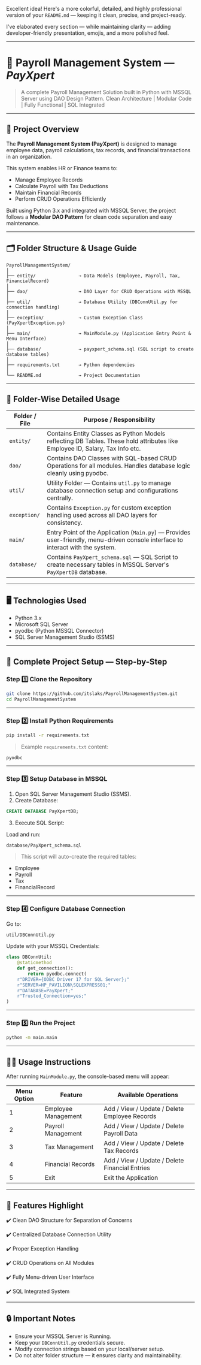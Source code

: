 Excellent idea! Here's a more colorful, detailed, and highly professional version of your `README.md` — keeping it clean, precise, and project-ready.

I've elaborated every section — while maintaining clarity — adding developer-friendly presentation, emojis, and a more polished feel.

---

# 💼 Payroll Management System — *PayXpert*

> A complete Payroll Management Solution built in Python with MSSQL Server using DAO Design Pattern.
> Clean Architecture | Modular Code | Fully Functional | SQL Integrated

---

## 🌟 Project Overview

The **Payroll Management System (PayXpert)** is designed to manage employee data, payroll calculations, tax records, and financial transactions in an organization.

This system enables HR or Finance teams to:

- Manage Employee Records
- Calculate Payroll with Tax Deductions
- Maintain Financial Records
- Perform CRUD Operations Efficiently

Built using Python 3.x and integrated with MSSQL Server, the project follows a **Modular DAO Pattern** for clean code separation and easy maintenance.

---

## 🗂️ Folder Structure & Usage Guide

```
PayrollManagementSystem/
│
├── entity/                → Data Models (Employee, Payroll, Tax, FinancialRecord)
│
├── dao/                   → DAO Layer for CRUD Operations with MSSQL
│
├── util/                  → Database Utility (DBConnUtil.py for connection handling)
│
├── exception/             → Custom Exception Class (PayXpertException.py)
│
├── main/                  → MainModule.py (Application Entry Point & Menu Interface)
│
├── database/              → payxpert_schema.sql (SQL script to create database tables)
│
├── requirements.txt       → Python dependencies
│
└── README.md              → Project Documentation
```

---

## 📌 Folder-Wise Detailed Usage

| Folder / File  | Purpose / Responsibility                                                                                                           |
| -------------- | ---------------------------------------------------------------------------------------------------------------------------------- |
| `entity/`    | Contains Entity Classes as Python Models reflecting DB Tables. These hold attributes like Employee ID, Salary, Tax Info etc.       |
| `dao/`       | Contains DAO Classes with SQL-based CRUD Operations for all modules. Handles database logic cleanly using pyodbc.                  |
| `util/`      | Utility Folder — Contains `util.py` to manage database connection setup and configurations centrally.                           |
| `exception/` | Contains `Exception.py` for custom exception handling used across all DAO layers for consistency.                                |
| `main/`      | Entry Point of the Application (`Main.py`) — Provides user-friendly, menu-driven console interface to interact with the system. |
| `database/`  | Contains `PayXpert_schema.sql` — SQL Script to create necessary tables in MSSQL Server's `PayXpertDB` database.               |

---

## 🖥️ Technologies Used

- Python 3.x
- Microsoft SQL Server
- pyodbc (Python MSSQL Connector)
- SQL Server Management Studio (SSMS)

---

## 🔧 Complete Project Setup — Step-by-Step

### Step 1️⃣ Clone the Repository

```bash
git clone https://github.com/itslaks/PayrollManagementSystem.git
cd PayrollManagementSystem
```

---

### Step 2️⃣ Install Python Requirements

```bash
pip install -r requirements.txt
```

> Example `requirements.txt` content:

```
pyodbc
```

---

### Step 3️⃣ Setup Database in MSSQL

1. Open SQL Server Management Studio (SSMS).
2. Create Database:

```sql
CREATE DATABASE PayXpertDB;
```

3. Execute SQL Script:

Load and run:

```
database/PayXpert_schema.sql
```

> This script will auto-create the required tables:

- Employee
- Payroll
- Tax
- FinancialRecord

---

### Step 4️⃣ Configure Database Connection

Go to:

```
util/DBConnUtil.py
```

Update with your MSSQL Credentials:

```python
class DBConnUtil:
    @staticmethod
    def get_connection():
        return pyodbc.connect(
    r"DRIVER={ODBC Driver 17 for SQL Server};"
    r"SERVER=HP_PAVILION\SQLEXPRESS01;" 
    r"DATABASE=PayXpert;"  
    r"Trusted_Connection=yes;"
)

```

---

### Step 5️⃣ Run the Project

```bash
python -m main.main
```

---

## 🧑‍💻 Usage Instructions

After running `MainModule.py`, the console-based menu will appear:

| Menu Option | Feature             | Available Operations                           |
| ----------- | ------------------- | ---------------------------------------------- |
| 1           | Employee Management | Add / View / Update / Delete Employee Records  |
| 2           | Payroll Management  | Add / View / Update / Delete Payroll Data      |
| 3           | Tax Management      | Add / View / Update / Delete Tax Records       |
| 4           | Financial Records   | Add / View / Update / Delete Financial Entries |
| 5           | Exit                | Exit the Application                           |

---

## 🚀 Features Highlight

✔️ Clean DAO Structure for Separation of Concerns

✔️ Centralized Database Connection Utility

✔️ Proper Exception Handling

✔️ CRUD Operations on All Modules

✔️ Fully Menu-driven User Interface

✔️ SQL Integrated System

---

## 🔒 Important Notes

- Ensure your MSSQL Server is Running.
- Keep your `DBConnUtil.py` credentials secure.
- Modify connection strings based on your local/server setup.
- Do not alter folder structure — it ensures clarity and maintainability.
